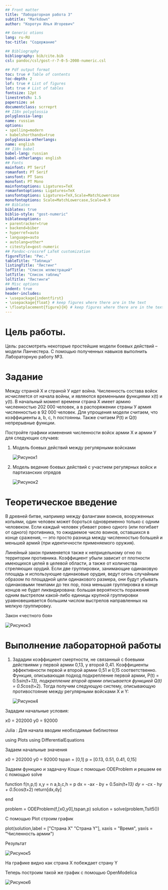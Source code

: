 ```yaml
---
## Front matter
title: "Лабораторная работа 3"
subtitle: "Markdown"
author: "Коротун Илья Игоревич"

## Generic otions
lang: ru-RU
toc-title: "Содержание"

## Bibliography
bibliography: bib/cite.bib
csl: pandoc/csl/gost-r-7-0-5-2008-numeric.csl

## Pdf output format
toc: true # Table of contents
toc-depth: 2
lof: true # List of figures
lot: true # List of tables
fontsize: 12pt
linestretch: 1.5
papersize: a4
documentclass: scrreprt
## I18n polyglossia
polyglossia-lang:
name: russian
options:
- spelling=modern
- babelshorthands=true
polyglossia-otherlangs:
name: english
## I18n babel
babel-lang: russian
babel-otherlangs: english
## Fonts
mainfont: PT Serif
romanfont: PT Serif
sansfont: PT Sans
monofont: PT Mono
mainfontoptions: Ligatures=TeX
romanfontoptions: Ligatures=TeX
sansfontoptions: Ligatures=TeX,Scale=MatchLowercase
monofontoptions: Scale=MatchLowercase,Scale=0.9
## Biblatex
biblatex: true
biblio-style: "gost-numeric"
biblatexoptions:
- parentracker=true
- backend=biber
- hyperref=auto
- language=auto
- autolang=other*
- citestyle=gost-numeric
## Pandoc-crossref LaTeX customization
figureTitle: "Рис."
tableTitle: "Таблица"
listingTitle: "Листинг"
lofTitle: "Список иллюстраций"
lotTitle: "Список таблиц"
lolTitle: "Листинги"
## Misc options
indent: true
header-includes:
- \usepackage{indentfirst}
- \usepackage{float} # keep figures where there are in the text
- \floatplacement{figure}{H} # keep figures where there are in the text
---
```


# Цель работы.

Цель: рассмотреть некоторые простейшие модели боевых действий – модели Ланчестера. С помощью полученных навыков выполнить Лабораторную работу №3. 

# Задание

 Между страной Х и страной У идет война. Численность состава войск
исчисляется от начала войны, и являются временными функциями x(t) и y(t). В начальный момент времени страна Х имеет армию численностью 202 000 человек,
а в распоряжении страны У армия численностью в 92 000 человек. Для упрощения модели считаем, что коэффициенты a, b, c, h постоянны. Также считаем
P(t) и Q(t) непрерывные функции. 

Постройте графики изменения численности войск армии Х и армии У для следующих случаев:

1. Модель боевых действий между регулярными войсками
   
   ![Рисунок1](image/l5.jpg)

2. Модель ведение боевых действий с участием регулярных войск и партизанских отрядов

   ![Рисунок2](image/l6.jpg)


# Теоретическое введение

В древней битве, например между фалангами воинов, вооруженных копьями, один человек может бороться одновременно только с одним человеком. Если каждый человек убивает ровно одного (или погибает от одного) противника, то ожидаемое число воинов, оставшихся в конце сражения, — это просто разница между численностью большей и меньшей армий (при идентичности применяемого оружия).

Линейный закон применяется также к неприцельному огню по территории противника. Коэффициент убыли зависит от плотности имеющихся целей в целевой области, а также от количества стреляющих орудий. Если две группировки, занимающие одинаковую площадь и использующие одинаковые орудия, ведут огонь случайным образом по площадной цели одинакового размера, они будут убывать одинаковыми темпами до тех пор, пока меньшая группировка в конце концов не будет ликвидирована: большая вероятность поражения одним выстрелом какой-либо единицы крупной группировки уравновешивается большим числом выстрелов направленных на мелкую группировку.

Закон «честного боя»

 ![Рисунок3](image/l7.jpg)


 # Выполнение лабораторной работы

 1. Зададим коэффициент смертности, не связанный с боевыми действиями у первой армии 0,13, у второй 0,41. Коэффициенты эффективности первой и второй армии 0,51 и 0,15 соответственно. Функция, описывающая подход подкрепление первой армии, P(t) = 0.5*sin(t+13), подкрепление второй армии описывается функцией Q(t) = 0.5*cos(t+2).
Тогда получим следующую систему, описывающую противостояние между регулярными войсками X и Y:

    ![Рисунок4](image/l8.jpg)
    
Зададим начальные условия:

x0 = 202000
y0 = 92000

Julia : 
Для начала вводим необходимые библиотеки

using Plots
using DifferentialEquations


Задаем начальные значения 

x0 = 202000
y0 = 92000
tspan = [0,1]
p = [0.13, 0.51, 0.41, 0,15]

Задаем функцию и задачачу Коши с помощью ODEProblem и решаем ее с помощью solve

function f(n,p,t)
    x,y = n
    a,b,c,h = p
    dx = -a*x - b*y + 0.5*sin(t+13)
    dy = -c*x - h*y + 0.5*cos(t+2)
    return[dx,dy]
    
end

problem = ODEProblem(f,[x0,y0],tspan,p)
solution = solve(problem,Tsit5())

С помощью Plot строим график 

plot(solution,label = ["Страна X" "Страна Y"], xaxis = "Время", yaxis = "Численность армии")

Результат 

![Рисунок5](image/l1.jpg)

На графике видно как страна X побеждает страну Y


Теперь построим такой же график с помощью OpenModelica

![Рисунок6](image/l9.jpg)





